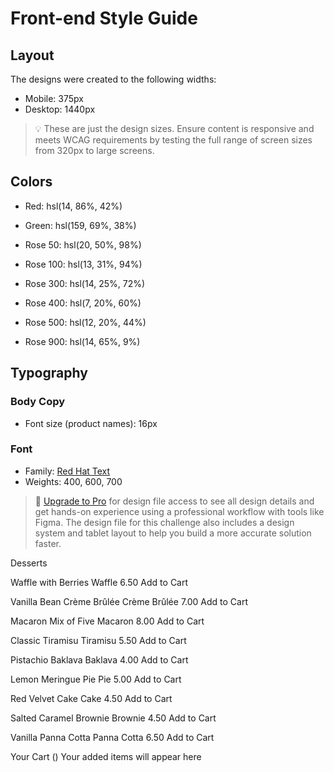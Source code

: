 # Front-end Style Guide

## Layout

The designs were created to the following widths:

- Mobile: 375px
- Desktop: 1440px

> 💡 These are just the design sizes. Ensure content is responsive and meets WCAG requirements by testing the full range of screen sizes from 320px to large screens.

## Colors

- Red: hsl(14, 86%, 42%)
- Green: hsl(159, 69%, 38%)

- Rose 50: hsl(20, 50%, 98%)
- Rose 100: hsl(13, 31%, 94%)
- Rose 300: hsl(14, 25%, 72%)
- Rose 400: hsl(7, 20%, 60%)
- Rose 500: hsl(12, 20%, 44%)
- Rose 900: hsl(14, 65%, 9%)

## Typography

### Body Copy

- Font size (product names): 16px

### Font

- Family: [Red Hat Text](https://fonts.google.com/specimen/Red+Hat+Text)
- Weights: 400, 600, 700

> 💎 [Upgrade to Pro](https://www.frontendmentor.io/pro?ref=style-guide) for design file access to see all design details and get hands-on experience using a professional workflow with tools like Figma. The design file for this challenge also includes a design system and tablet layout to help you build a more accurate solution faster.

Desserts

Waffle with Berries
Waffle
6.50
Add to Cart

Vanilla Bean Crème Brûlée
Crème Brûlée
7.00
Add to Cart

Macaron Mix of Five
Macaron
8.00
Add to Cart

Classic Tiramisu
Tiramisu
5.50
Add to Cart

Pistachio Baklava
Baklava
4.00
Add to Cart

Lemon Meringue Pie
Pie
5.00
Add to Cart

Red Velvet Cake
Cake
4.50
Add to Cart

Salted Caramel Brownie
Brownie
4.50
Add to Cart

Vanilla Panna Cotta
Panna Cotta
6.50
Add to Cart

Your Cart (<!-- Quantity -->)
Your added items will appear here
